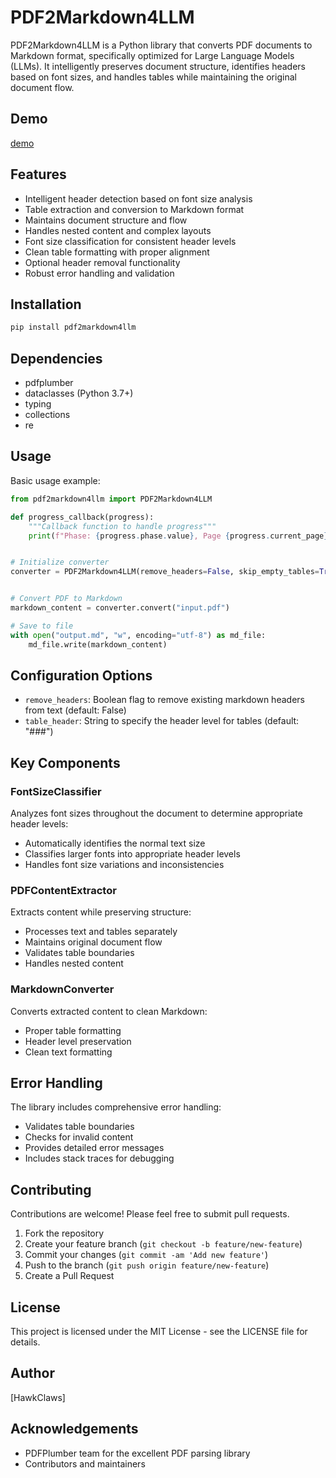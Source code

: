 # PDF2Markdown4LLM

PDF2Markdown4LLM is a Python library that converts PDF documents to Markdown format, specifically optimized for Large Language Models (LLMs). It intelligently preserves document structure, identifies headers based on font sizes, and handles tables while maintaining the original document flow.


## Demo
[demo](https://huggingface.co/spaces/HawkClaws/pdf2markdown4llm_demo)

## Features

- Intelligent header detection based on font size analysis
- Table extraction and conversion to Markdown format
- Maintains document structure and flow
- Handles nested content and complex layouts
- Font size classification for consistent header levels
- Clean table formatting with proper alignment
- Optional header removal functionality
- Robust error handling and validation

## Installation

```bash
pip install pdf2markdown4llm
```

## Dependencies

- pdfplumber
- dataclasses (Python 3.7+)
- typing
- collections
- re

## Usage

Basic usage example:

```python
from pdf2markdown4llm import PDF2Markdown4LLM

def progress_callback(progress): 
    """Callback function to handle progress"""
    print(f"Phase: {progress.phase.value}, Page {progress.current_page}/{progress.total_pages}, Progress: {progress.percentage:.1f}%, Message: {progress.message}")


# Initialize converter
converter = PDF2Markdown4LLM(remove_headers=False, skip_empty_tables=True, table_header="### Table", progress_callback=progress_callback)


# Convert PDF to Markdown
markdown_content = converter.convert("input.pdf")

# Save to file
with open("output.md", "w", encoding="utf-8") as md_file:
    md_file.write(markdown_content)
```

## Configuration Options

- `remove_headers`: Boolean flag to remove existing markdown headers from text (default: False)
- `table_header`: String to specify the header level for tables (default: "###")

## Key Components

### FontSizeClassifier

Analyzes font sizes throughout the document to determine appropriate header levels:
- Automatically identifies the normal text size
- Classifies larger fonts into appropriate header levels
- Handles font size variations and inconsistencies

### PDFContentExtractor

Extracts content while preserving structure:
- Processes text and tables separately
- Maintains original document flow
- Validates table boundaries
- Handles nested content

### MarkdownConverter

Converts extracted content to clean Markdown:
- Proper table formatting
- Header level preservation
- Clean text formatting

## Error Handling

The library includes comprehensive error handling:
- Validates table boundaries
- Checks for invalid content
- Provides detailed error messages
- Includes stack traces for debugging

## Contributing

Contributions are welcome! Please feel free to submit pull requests.

1. Fork the repository
2. Create your feature branch (`git checkout -b feature/new-feature`)
3. Commit your changes (`git commit -am 'Add new feature'`)
4. Push to the branch (`git push origin feature/new-feature`)
5. Create a Pull Request

## License

This project is licensed under the MIT License - see the LICENSE file for details.

## Author

[HawkClaws]

## Acknowledgements

- PDFPlumber team for the excellent PDF parsing library
- Contributors and maintainers
